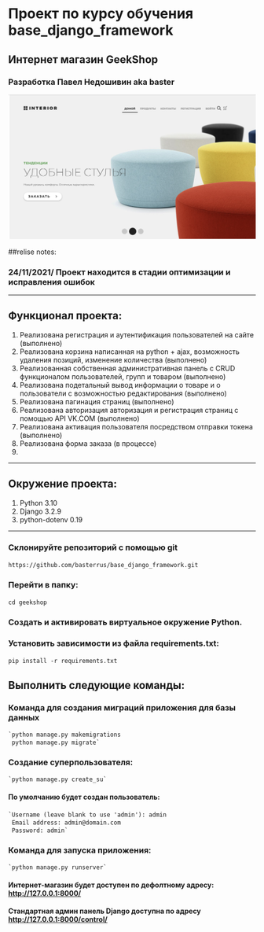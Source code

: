 # Проект по курсу обучения base_django_framework
## Интернет магазин GeekShop
### Разработка Павел Недошивин aka baster
![img](Screenshot.png)

##relise notes:
### 24/11/2021/ Проект находится в стадии оптимизации и исправления ошибок

___

## Функционал проекта:
1. Реализована регистрация и аутентификация пользователей на сайте (выполнено)
2. Реализована корзина написанная на python + ajax, возможность удаления позиций, изменение количества (выполнено)
3. Реализованная собственная административная панель с CRUD функционалом пользователей, групп и товаром (выполнено)
4. Реализована подетальный вывод информации о товаре и о пользователи с возможностью редактирования (выполнено)
5. Реализована пагинация страниц (выполнено)
6. Реализована авторизация авторизация и регистрация страниц с помощью API VK.COM (выполнено)
7. Реализована активация пользователя посредством отправки токена (выполнено)
8. Реализована форма заказа (в процессе) 
9.


___

## Окружение проекта:
1. Python 3.10
2. Django 3.2.9
3. python-dotenv 0.19
___

### Склонируйте репозиторий с помощью git

`https://github.com/basterrus/base_django_framework.git`

### Перейти в папку:

`cd geekshop`

### Создать и активировать виртуальное окружение Python.

### Установить зависимости из файла requirements.txt:
`pip install -r requirements.txt`

## Выполнить следующие команды:
### Команда для создания миграций приложения для базы данных
    `python manage.py makemigrations
     python manage.py migrate`
 
### Cоздание суперпользователя:
    `python manage.py create_su`
#### По умолчанию будет создан пользователь:

    `Username (leave blank to use 'admin'): admin
     Email address: admin@domain.com
     Password: admin`
     
### Команда для запуска приложения:
    `python manage.py runserver`
#### Интернет-магазин будет доступен по дефолтному адресу: http://127.0.0.1:8000/
#### Стандартная админ панель Django доступна по адресу  http://127.0.0.1:8000/control/
 


